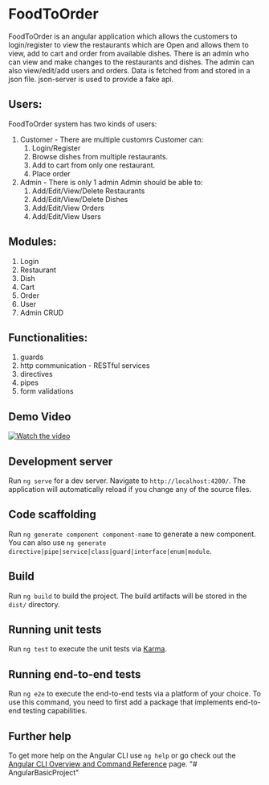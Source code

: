 # FoodToOrder
FoodToOrder is an angular application which allows the customers to login/register to view the restaurants which are Open and allows them to view, add to cart and order from available dishes. There is an admin who can view and make changes to the restaurants and dishes. The admin can also view/edit/add users and orders. Data is fetched from and stored in a json file. json-server is used to provide a fake api.

## Users:
FoodToOrder system has two kinds of users:
1. Customer - There are multiple customrs Customer can:
      1. Login/Register
      2. Browse dishes from multiple restaurants.
      3. Add to cart from only one restaurant.
      4. Place order
2. Admin - There is only 1 admin Admin should be able to:
      1. Add/Edit/View/Delete Restaurants
      2. Add/Edit/View/Delete Dishes
      3. Add/Edit/View Orders
      4. Add/Edit/View Users
     
## Modules:
1. Login
2. Restaurant
3. Dish
4. Cart
5. Order
6. User
7. Admin CRUD

## Functionalities:
1. guards
2. http communication - RESTful services
3. directives
4. pipes
5. form validations

## Demo Video
[![Watch the video](https://static.toiimg.com/thumb/msid-101282760,width-1280,height-720,resizemode-4/101282760.jpg)]([https://youtu.be/AVKH-aYAmXo](https://drive.google.com/file/d/1rBYUPwVV5tEQTp3Trpc68O5eAg6yBl1J/view?usp=sharing))

## Development server

Run `ng serve` for a dev server. Navigate to `http://localhost:4200/`. The application will automatically reload if you change any of the source files.

## Code scaffolding

Run `ng generate component component-name` to generate a new component. You can also use `ng generate directive|pipe|service|class|guard|interface|enum|module`.

## Build

Run `ng build` to build the project. The build artifacts will be stored in the `dist/` directory.

## Running unit tests

Run `ng test` to execute the unit tests via [Karma](https://karma-runner.github.io).

## Running end-to-end tests

Run `ng e2e` to execute the end-to-end tests via a platform of your choice. To use this command, you need to first add a package that implements end-to-end testing capabilities.

## Further help

To get more help on the Angular CLI use `ng help` or go check out the [Angular CLI Overview and Command Reference](https://angular.io/cli) page.
"# AngularBasicProject" 

